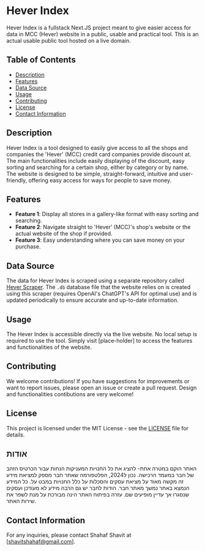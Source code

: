 # Hever Index

Hever Index is a fullstack Next.JS project meant to give easier access for data in MCC (Hever) website in a public, usable and practical tool. This is an actual usable public tool hosted on a live domain.

## Table of Contents

- [Description](#description)
- [Features](#features)
- [Data Source](#data-source)
- [Usage](#usage)
- [Contributing](#contributing)
- [License](#license)
- [Contact Information](#contact-information)

## Description

Hever Index is a tool designed to easily give access to all the shops and companies the 'Hever' (MCC) credit card companies provide discount at. The main functionalities include easily displaying of the discount, easy sorting and searching for a certain shop, either by category or by name. The website is designed to be simple, straight-forward, intuitive and user-friendly, offering easy access for ways for people to save money.

## Features

- **Feature 1**: Display all stores in a gallery-like format with easy sorting and searching.
- **Feature 2**: Navigate straight to 'Hever' (MCC)'s shop's website or the actual website of the shop if provided.
- **Feature 3**: Easy understanding where you can save money on your purchase.

## Data Source

The data for Hever Index is scraped using a separate repository called [Hever Scraper](https://github.com/ShahafShavit/hever-scraper). The `.db` database file that the website relies on is created using this scraper (requires OpenAI's ChatGPT's API for optimal use) and is updated periodically to ensure accurate and up-to-date information.

## Usage

The Hever Index is accessible directly via the live website. No local setup is required to use the tool. Simply visit [place-holder] to access the features and functionalities of the website.

## Contributing

We welcome contributions! If you have suggestions for improvements or want to report issues, please open an issue or create a pull request.
Design and functionalities contibutions are very welcome!

## License

This project is licensed under the MIT License - see the [LICENSE](LICENSE) file for details.

## אודות
האתר הוקם במטרה אחת- להציג את כל החנויות המעניקות הנחות עבור הכרטיס הזהב של חבר במעמד הרכישה. נכון ל2024, הפלטפורמה שאתר חבר מספק למציאת מידע זה מקשה מאוד על מציאת עסקים והסכלות על כלל החנויות במבט על.
כל המידע הנמצא באתר נמשך מאתר חבר. הודות לחבר יש גם הרבה מידע לא מעודכן ועסקים שנסגרו אך עדיין מופיעים שם. עזרה בפיתוח האתר הינה מבורכת על מנת לשפר את שירות האתר.

## Contact Information

For any inquiries, please contact Shahaf Shavit at [shavitshahaf@gmail.com].


